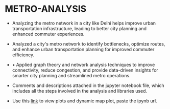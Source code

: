 # METRO-ANALYSIS

- Analyzing the metro network in a city like Delhi helps improve urban transportation infrastructure, leading to better city planning and enhanced commuter experiences.
- Analyzed a city's metro network to identify bottlenecks, optimize routes, and enhance urban transportation planning for improved commuter efficiency.
- •	Applied graph theory and network analysis techniques to improve connectivity, reduce congestion, and provide data-driven insights for smarter city planning and streamlined metro operations.


- Comments and descriptions attached in the jupyter notebook file, which includes all the steps involved in the analysis and libraries used.
- Use this [link](https://nbviewer.org/) to view plots and dynamic map plot, paste the ipynb url.
